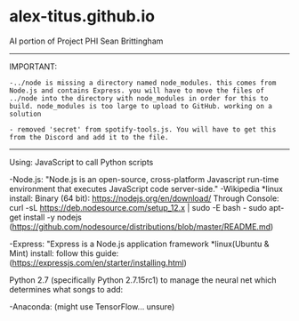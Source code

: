 # alex-titus.github.io


AI portion of Project PHI
Sean Brittingham
****************************************************
IMPORTANT:

    -../node is missing a directory named node_modules. this comes from Node.js and contains Express. you will have to move the files of ../node into the directory with node_modules in order for this to build. node_modules is too large to upload to GitHub. working on a solution
    
    - removed 'secret' from spotify-tools.js. You will have to get this from the Discord and add it to the file.

****************************************************
Using:
JavaScript to call Python scripts

-Node.js: "Node.js is an open-source, cross-platform Javascript run-time
        environment that executes JavaScript code server-side." -Wikipedia
        *linux install:
            Binary (64 bit): https://nodejs.org/en/download/
            Through Console:
                curl -sL https://deb.nodesource.com/setup_12.x | sudo -E bash -
                sudo apt-get install -y nodejs
                (https://github.com/nodesource/distributions/blob/master/README.md)

 -Express: "Express is a Node.js application framework
        *linux(Ubuntu & Mint) install:
            follow this guide:
                (https://expressjs.com/en/starter/installing.html)

Python 2.7 (specifically Python 2.7.15rc1) to manage the neural net which
    determines what songs to add:
 
 -Anaconda: (might use TensorFlow... unsure)
